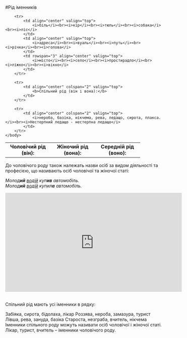 #Рiд iменникiв

<table style="width: 85%;" align="center">
    <body>
        <tr>
            <td align="center" valign="top">
                <b>Чоловічий рід (він):</b>
            </td>
            <td align="center" valign="top">
                <b>Жіночий рід (вона):</b>
            </td>
            <td align="center" valign="top">
                <b>Середній рід (воно):</b>
            </td>
        </tr>

        <tr>
            <td align="center" valign="top">
                <i>біль</i><br><i>кір</i><br><i>тюль</i><br><i>собака</i><br><i>ліс</i>
            </td>
            <td align="center" valign="top">
                <i>адреса</i><br><i>вуаль</i><br><i>путь</i><br><i>річка</i><br><i>голова</i>
            </td>
            <td rowspan="3" align="center" valign="top">
                <i>місто</i><br><i>село</i><br><i>простирадло</i><br><i>ліжко</i><br><i>вікно</i>
            </td>
        </tr>

        <tr>
            <td align="center" colspan="2" valign="top">
                <b>Спільний рід (він і вона):</b>
            </td>
        </tr>

        <tr>
            <td align="center" colspan="2" valign="top">
                <i>нероба, базіка, нікчема, рева, ледащо, сирота, плакса.</i><br><i>Нестерпний ледащо - нестерпна ледащо</i>
            </td>
        </tr>
    </body>
</table>





До чоловiчого роду також належать назви осiб за видом дiяльностi та професiєю, що називають осiб чоловiчої та жiночої статi:

<i>Молод<b>ий</b> <u>водiй</u> куп<b>ив</b> автомобiль.</i><br>
<i>Молод<b>ий</b> <u>водiй</u> купил<b>а</b> автомобiль.</i>
</ul>

<div class="fluidMedia">
<iframe align="center" width="560" height="315" src="https://www.youtube.com/embed/Ntjczd1XWeY" frameborder="0" allowfullscreen></iframe>
</div>
<div class="popup">
</div>


<br>
<quiz correctLabel="correct" incorrectLabel="incorrect" checkLabel="check">
    <question text="">
       <p>Спільний рід мають усі іменники в рядку: </p>
        <answer>Забіяка, сирота, бідолаха, лікар
</answer>
        <answer>Роззява, нероба, замазура, турист</answer>
        <answer correct>Лівша, рева, зануда, базіка </answer>
        <answer>Староста, незграба, вчитель, нікчема</answer>
        <explanation>
     Іменники спільного роду можуть називати осіб чоловічої і жіночої статі.<br>
Лікар, турист, вчитель – іменники чоловічого роду.
        <explanation>
    </question>
</quiz>